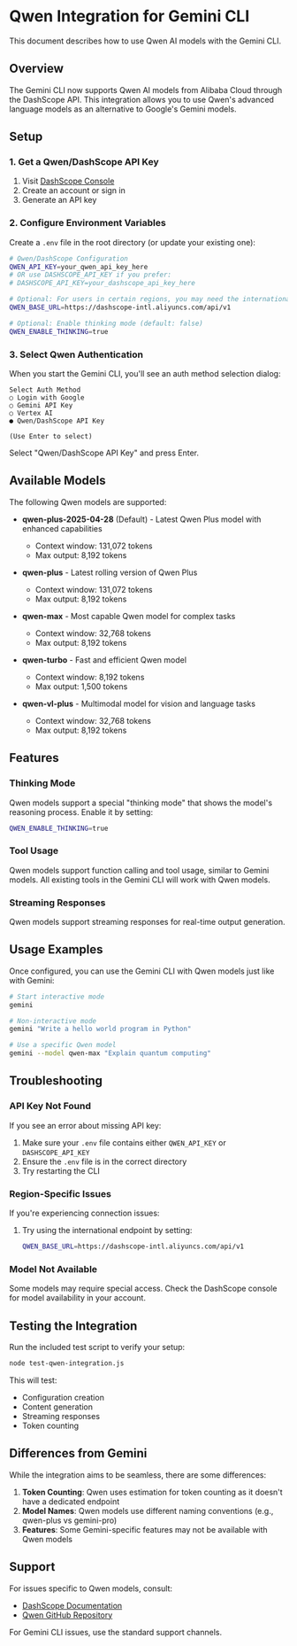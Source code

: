 # Qwen Integration for Gemini CLI

This document describes how to use Qwen AI models with the Gemini CLI.

## Overview

The Gemini CLI now supports Qwen AI models from Alibaba Cloud through the DashScope API. This integration allows you to use Qwen's advanced language models as an alternative to Google's Gemini models.

## Setup

### 1. Get a Qwen/DashScope API Key

1. Visit [DashScope Console](https://dashscope.console.aliyun.com/)
2. Create an account or sign in
3. Generate an API key

### 2. Configure Environment Variables

Create a `.env` file in the root directory (or update your existing one):

```bash
# Qwen/DashScope Configuration
QWEN_API_KEY=your_qwen_api_key_here
# OR use DASHSCOPE_API_KEY if you prefer:
# DASHSCOPE_API_KEY=your_dashscope_api_key_here

# Optional: For users in certain regions, you may need the international endpoint
QWEN_BASE_URL=https://dashscope-intl.aliyuncs.com/api/v1

# Optional: Enable thinking mode (default: false)
QWEN_ENABLE_THINKING=true
```

### 3. Select Qwen Authentication

When you start the Gemini CLI, you'll see an auth method selection dialog:

```
Select Auth Method
○ Login with Google
○ Gemini API Key
○ Vertex AI
● Qwen/DashScope API Key

(Use Enter to select)
```

Select "Qwen/DashScope API Key" and press Enter.

## Available Models

The following Qwen models are supported:

- **qwen-plus-2025-04-28** (Default) - Latest Qwen Plus model with enhanced capabilities
  - Context window: 131,072 tokens
  - Max output: 8,192 tokens

- **qwen-plus** - Latest rolling version of Qwen Plus
  - Context window: 131,072 tokens
  - Max output: 8,192 tokens

- **qwen-max** - Most capable Qwen model for complex tasks
  - Context window: 32,768 tokens
  - Max output: 8,192 tokens

- **qwen-turbo** - Fast and efficient Qwen model
  - Context window: 8,192 tokens
  - Max output: 1,500 tokens

- **qwen-vl-plus** - Multimodal model for vision and language tasks
  - Context window: 32,768 tokens
  - Max output: 8,192 tokens

## Features

### Thinking Mode

Qwen models support a special "thinking mode" that shows the model's reasoning process. Enable it by setting:

```bash
QWEN_ENABLE_THINKING=true
```

### Tool Usage

Qwen models support function calling and tool usage, similar to Gemini models. All existing tools in the Gemini CLI will work with Qwen models.

### Streaming Responses

Qwen models support streaming responses for real-time output generation.

## Usage Examples

Once configured, you can use the Gemini CLI with Qwen models just like with Gemini:

```bash
# Start interactive mode
gemini

# Non-interactive mode
gemini "Write a hello world program in Python"

# Use a specific Qwen model
gemini --model qwen-max "Explain quantum computing"
```

## Troubleshooting

### API Key Not Found

If you see an error about missing API key:
1. Make sure your `.env` file contains either `QWEN_API_KEY` or `DASHSCOPE_API_KEY`
2. Ensure the `.env` file is in the correct directory
3. Try restarting the CLI

### Region-Specific Issues

If you're experiencing connection issues:
1. Try using the international endpoint by setting:
   ```bash
   QWEN_BASE_URL=https://dashscope-intl.aliyuncs.com/api/v1
   ```

### Model Not Available

Some models may require special access. Check the DashScope console for model availability in your account.

## Testing the Integration

Run the included test script to verify your setup:

```bash
node test-qwen-integration.js
```

This will test:
- Configuration creation
- Content generation
- Streaming responses
- Token counting

## Differences from Gemini

While the integration aims to be seamless, there are some differences:

1. **Token Counting**: Qwen uses estimation for token counting as it doesn't have a dedicated endpoint
2. **Model Names**: Qwen models use different naming conventions (e.g., qwen-plus vs gemini-pro)
3. **Features**: Some Gemini-specific features may not be available with Qwen models

## Support

For issues specific to Qwen models, consult:
- [DashScope Documentation](https://help.aliyun.com/zh/dashscope/)
- [Qwen GitHub Repository](https://github.com/QwenLM)

For Gemini CLI issues, use the standard support channels.